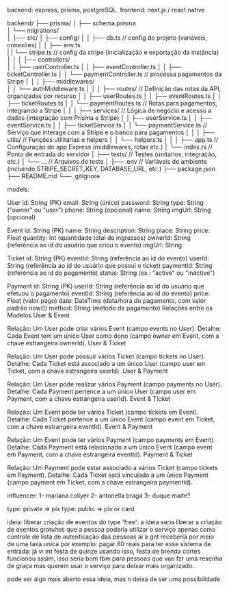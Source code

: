 backend: express, prisma, postgreSQL.
frontend: next.js / react native

backend/
├── prisma/
│   ├── schema.prisma         
│   └── migrations/           
│
├── src/
│   ├── config/
│   │   ├── db.ts           // config do projeto (variáveis, conexões)
│   │   ├── env.ts         
|   |   └── stripe.ts       // config da stripe (inicialização e exportação da instância)
│   │
│   ├── controllers/         
│   │   ├── userController.ts
│   │   ├── eventController.ts
│   │   ├── ticketController.ts
│   │   └── paymentController.ts  // processa pagamentos da Stripe
│   │
│   ├── middlewares/          
│   │   └── authMiddleware.ts
│   │
│   ├── routes/                // Definição das rotas da API, organizadas por recurso
│   │   ├── userRoutes.ts
│   │   ├── eventRoutes.ts
│   │   ├── ticketRoutes.ts
│   │   └── paymentRoutes.ts   // Rotas para pagamentos, integrando a Stripe
│   │
│   ├── services/              // Lógica de negócio e acesso a dados (integração com Prisma e Stripe)
│   │   ├── userService.ts
│   │   ├── eventService.ts
│   │   ├── ticketService.ts
│   │   └── paymentService.ts  // Serviço que interage com a Stripe e o banco para pagamentos
│   │
│   ├── utils/                 // Funções utilitárias e helpers
│   │   └── helpers.ts
│   │
│   ├── app.ts                 // Configuração do app Express (middlewares, rotas etc.)
│   └── index.ts               // Ponto de entrada do servidor
│
├── tests/                     // Testes (unitários, integração, etc.)
│   └── ...                    // Arquivos de teste
│
├── .env                       // Variáveis de ambiente (incluindo STRIPE_SECRET_KEY, DATABASE_URL, etc.)
├── package.json
├── README.md
└── .gitignore


models: 

User
id: String (PK)
email: String (único)
password: String
type: String ("owner" ou "user")
phone: String (opcional)
name: String
imgUrl: String (opcional)

Event
id: String (PK)
name: String
description: String
place: String
price: Float
quantity: Int (quantidade total de ingressos)
ownerId: String (referência ao id do usuário que criou o evento)
imgUrl: String

Ticket
id: String (PK)
eventId: String (referência ao id do evento)
userId: String (referência ao id do usuário que possui o ticket)
paymentId: String (referência ao id do pagamento)
status: String (ex.: "active" ou "inactive")

Payment
id: String (PK)
userId: String (referência ao id do usuário que efetuou o pagamento)
eventId: String (referência ao id do evento)
price: Float (valor pago)
date: DateTime (data/hora do pagamento, com valor padrão now())
method: String (método de pagamento)
Relações entre os Modelos
User & Event

Relação: Um User pode criar vários Event (campo events no User).
Detalhe: Cada Event tem um único User como dono (campo owner em Event, com a chave estrangeira ownerId).
User & Ticket

Relação: Um User pode possuir vários Ticket (campo tickets no User).
Detalhe: Cada Ticket está associado a um único User (campo user em Ticket, com a chave estrangeira userId).
User & Payment

Relação: Um User pode realizar vários Payment (campo payments no User).
Detalhe: Cada Payment pertence a um único User (campo user em Payment, com a chave estrangeira userId).
Event & Ticket

Relação: Um Event pode ter vários Ticket (campo tickets em Event).
Detalhe: Cada Ticket pertence a um único Event (campo event em Ticket, com a chave estrangeira eventId).
Event & Payment

Relação: Um Event pode ter vários Payment (campo payments em Event).
Detalhe: Cada Payment está relacionado a um único Event (campo event em Payment, com a chave estrangeira eventId).
Payment & Ticket

Relação: Um Payment pode estar associado a vários Ticket (campo tickets em Payment).
Detalhe: Cada Ticket está vinculado a um único Payment (campo payment em Ticket, com a chave estrangeira paymentId).


influencer:
1- mariana collyer
2- antonella braga
3- duque maite?

type: private => pix
type: public => pix or card


ideia:
liberar criação de eventos do type 'free':
a ideia seria liberar a criação de eventos gratuitos que a pessoa poderia utilizar o serviço apenas como controle de lista de autenticação das pessoas ai a gnt receberia por meio de uma taxa unica
por exemplo: pagar 80 reais para ter esse sistema de entrada: já vi mt festa de quinze usando isso, festa de brenda cortes funcionou assim, isso seria bom tbm para pessoas que vao fzr uma resenha de graça mas querem usar o serviço para deixar mais organizado.

pode ser algo mais aberto essa ideia, mas n deixa de ser uma possibilidade.